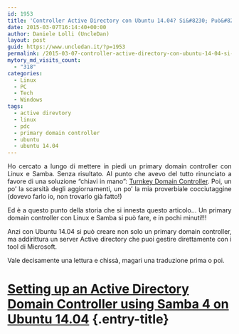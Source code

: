 ```yaml
---
id: 1953
title: 'Controller Active Directory con Ubuntu 14.04? Si&#8230; Può&#8230; Fare!!!'
date: 2015-03-07T16:14:40+00:00
author: Daniele Lolli (UncleDan)
layout: post
guid: https://www.uncledan.it/?p=1953
permalink: /2015-03-07-controller-active-directory-con-ubuntu-14-04-si-puo-fare.html
mytory_md_visits_count:
  - "318"
categories:
  - Linux
  - PC
  - Tech
  - Windows
tags:
  - active direvtory
  - linux
  - pdc
  - primary domain controller
  - ubuntu
  - ubuntu 14.04
---
```

<p style="text-align: justify;">
  Ho cercato a lungo di mettere in piedi un primary domain controller con Linux e Samba. Senza risultato. Al punto che avevo del tutto rinunciato a favore di una soluzione &#8220;chiavi in mano&#8221;: <a title="Turnkey Domain Controller" href="http://www.turnkeylinux.org/domain-controller" target="_blank">Turnkey Domain Controller</a>. Poi, un po&#8217; la scarsità degli aggiornamenti, un po&#8217; la mia proverbiale cocciutaggine (dovevo farlo io, non trovarlo già fatto!)
</p>

<p style="text-align: justify;">
  Ed è a questo punto della storia che si innesta questo articolo&#8230; Un primary domain controller con Linux e Samba si può fare, e in pochi minuti!!!
</p>

<p style="text-align: justify;">
  Anzi con Ubuntu 14.04 si può creare non solo un primary domain controller, ma addirittura un server Active directory che puoi gestire direttamente con i tool di Microsoft.
</p>

<p style="text-align: justify;">
  Vale decisamente una lettura e chissà, magari una traduzione prima o poi.
</p>

# <a title="Setting up an Active Directory Domain Controller using Samba 4 on Ubuntu 14.04" href="https://jimshaver.net/2014/07/13/setting-up-an-active-directory-domain-controller-using-samba-4-on-ubuntu-14-04/" target="_blank">Setting up an Active Directory Domain Controller using Samba 4 on Ubuntu 14.04</a> {.entry-title}